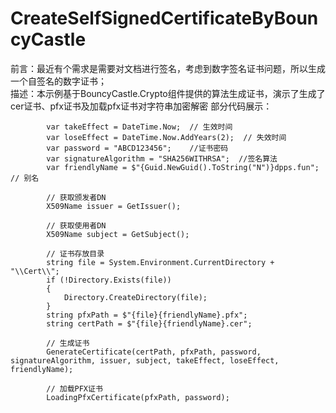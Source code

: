# CreateSelfSignedCertificateByBouncyCastle
前言：最近有个需求是需要对文档进行签名，考虑到数字签名证书问题，所以生成一个自签名的数字证书；                 
描述：本示例基于BouncyCastle.Crypto组件提供的算法生成证书，演示了生成了cer证书、pfx证书及加载pfx证书对字符串加密解密
部分代码展示：


            var takeEffect = DateTime.Now;  // 生效时间
            var loseEffect = DateTime.Now.AddYears(2);  // 失效时间
            var password = "ABCD123456";    //证书密码
            var signatureAlgorithm = "SHA256WITHRSA";  //签名算法
            var friendlyName = $"{Guid.NewGuid().ToString("N")}dpps.fun"; // 别名

            // 获取颁发者DN
            X509Name issuer = GetIssuer();

            // 获取使用者DN
            X509Name subject = GetSubject();

            // 证书存放目录
            string file = System.Environment.CurrentDirectory + "\\Cert\\";
            if (!Directory.Exists(file))
            {
                Directory.CreateDirectory(file);
            }
            string pfxPath = $"{file}{friendlyName}.pfx";
            string certPath = $"{file}{friendlyName}.cer";

            // 生成证书
            GenerateCertificate(certPath, pfxPath, password, signatureAlgorithm, issuer, subject, takeEffect, loseEffect, friendlyName);

            // 加载PFX证书
            LoadingPfxCertificate(pfxPath, password);
